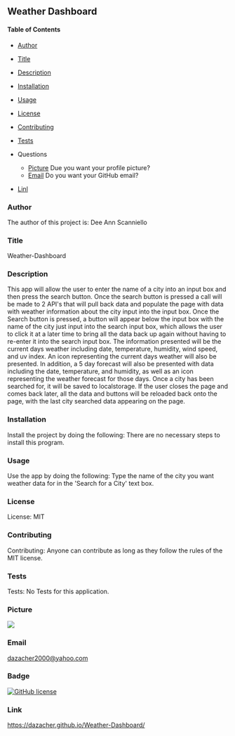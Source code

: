 ## Weather Dashboard

#### Table of Contents

* [Author](#author)
* [Title](#title)
* [Description](#description)
* [Installation](#installation)
* [Usage](#usage)
* [License](#license)
* [Contributing](#contributing)
* [Tests](#tests)
* Questions
    * [Picture](#picture) Due you want your profile picture?
    * [Email](#email) Do you want your GitHub email?

* [Linl](#link)
    
### Author

The author of this project is: Dee Ann Scanniello

### Title

Weather-Dashboard

### Description

This app will allow the user to enter the name of a city into an input box and then press the search button. Once the search button is pressed a call will be made to 2 API's that will pull back data and populate the page with data with weather information about the city input into the input box. Once the Search button is pressed, a button will appear below the input box with the name of the city just input into the search input box, which allows the user to click it at a later time to bring all the data back up again without having to re-enter it into the search input box. The information presented will be the current days weather including date, temperature, humidity, wind speed, and uv index. An icon representing the current days weather will also be presented. In addition, a 5 day forecast will also be presented with data including the date, temperature, and humidity, as well as an icon representing the weather forecast for those days. Once a city has been searched for, it will be saved to localstorage. If the user closes the page and comes back later, all the data and buttons will be reloaded back onto the page, with the last city searched data appearing on the page.

### Installation

Install the project by doing the following: There are no necessary steps to install this program.

### Usage

Use the app by doing the following: Type the name of the city you want weather data for in the 'Search for a City' text box.

### License

License: MIT

### Contributing

Contributing: Anyone can contribute as long as they follow the rules of the MIT license.

### Tests

Tests: No Tests for this application.

### Picture

<img src="https://avatars3.githubusercontent.com/u/61209724?v=4"/>

### Email

dazacher2000@yahoo.com

### Badge

[![GitHub license](https://img.shields.io/badge/license-MIT-brightgreen.svg)](https://api.github.com/dazacher/Weather-Dashboard)

### Link

https://dazacher.github.io/Weather-Dashboard/
